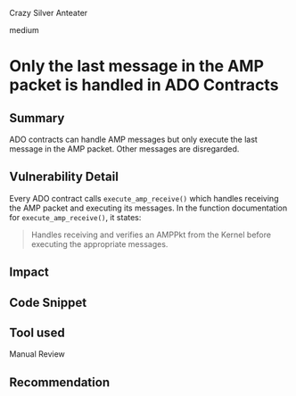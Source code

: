 Crazy Silver Anteater

medium

# Only the last message in the AMP packet is handled in ADO Contracts

## Summary
ADO contracts can handle AMP messages but only execute the last message in the AMP packet. Other messages are disregarded.

## Vulnerability Detail
Every ADO contract calls `execute_amp_receive()` which handles receiving the AMP packet and executing its messages. In the function documentation for `execute_amp_receive()`, it states:
> Handles receiving and verifies an AMPPkt from the Kernel before executing the appropriate messages.




## Impact

## Code Snippet

## Tool used

Manual Review

## Recommendation
